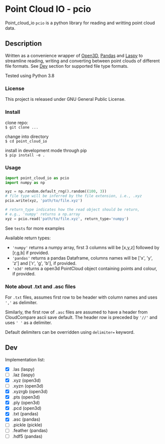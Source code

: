 # Point Cloud IO - pcio
Point_cloud_io `pcio` is a python library for reading and writting point cloud data.

## Description
Written as a convenience wrapper of 
[Open3D](https://github.com/intel-isl/Open3D), 
[Pandas](https://pandas.pydata.org/) and 
[Laspy](https://github.com/grantbrown/laspy) 
to streamline reading, writing and converting between point clouds of different file formats.
See [Dev](Dev) section for supported file type formats. 


Tested using Python 3.8

### License
This project is released under GNU General Public License.

### Install
clone repo:\
`$ git clone ...`

change into directory\
`$ cd point_cloud_io`

install in development mode through pip\
`$ pip install -e .`

### Usage
```python
import point_cloud_io as pcio
import numpy as np

xyz = np.random.default_rng().random((100, 3))
# file type will be inferred by the file extension, i.e., .xyz
pcio.write(xyz, 'path/to/file.xyz')

# return_type indicates how the read object should be return, 
# e.g., 'numpy' returns a np.array
xyz = pcio.read('path/to/file.xyz', return_type='numpy')    
```

See `tests` for more examples

Available return types:
- `'numpy'` 
returns a numpy array, first 3 columns will be [x,y,z] followed by [r,g,b] if provided.
- `'pandas'` 
returns a pandas Dataframe, columns names will be ['x', 'y', 'z'] and ['r', 'g', 'b'], if provided.
- `'o3d'` 
returns a open3d PointCloud object containing points and colour, if provided.

### Note about .txt and .asc files
For `.txt` files, assumes first row to be header with column names and uses `','` as delimiter.
 
Similarly, the first row of `.asc` files are assumed to have a header from CloudCompare ascii save default.
The header row is preceded by `'//'` and uses `' '` as a delimiter.

Default delimiters can be overridden using `delimiter=` keyword.

## Dev
Implementation list:
- [x] .las      (laspy)
- [ ] .laz      (laspy)
- [x] .xyz      (open3d)
- [ ] .xyzn     (open3d)
- [x] .xyzrgb   (open3d)
- [x] .pts      (open3d)
- [x] .ply      (open3d)
- [x] .pcd      (open3d)
- [x] .txt      (pandas)
- [x] .asc      (pandas)
- [ ] .pickle   (pickle)
- [ ] .feather  (pandas)
- [ ] .hdf5     (pandas)